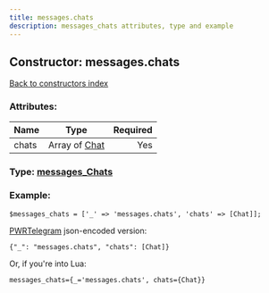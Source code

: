 ```yaml
---
title: messages.chats
description: messages_chats attributes, type and example
---
```

## Constructor: messages.chats  
[Back to constructors index](index.md)



### Attributes:

| Name     |    Type       | Required |
|----------|:-------------:|---------:|
|chats|Array of [Chat](../types/Chat.md) | Yes|



### Type: [messages\_Chats](../types/messages_Chats.md)


### Example:

```
$messages_chats = ['_' => 'messages.chats', 'chats' => [Chat]];
```  

[PWRTelegram](https://pwrtelegram.xyz) json-encoded version:

```
{"_": "messages.chats", "chats": [Chat]}
```


Or, if you're into Lua:  


```
messages_chats={_='messages.chats', chats={Chat}}

```


